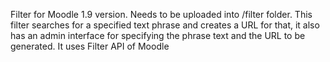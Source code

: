 Filter for Moodle 1.9 version.
Needs to be uploaded into /filter folder.
This filter searches for a specified text phrase and creates a URL for that, it also has an admin interface for specifying the phrase text and the URL to be generated.
It uses Filter API of Moodle
